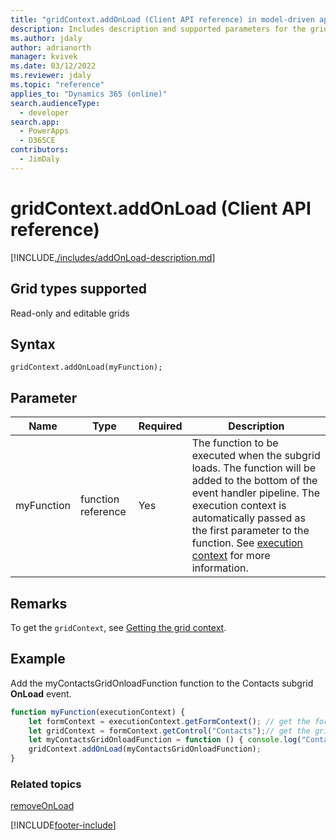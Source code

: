 ```yaml
---
title: "gridContext.addOnLoad (Client API reference) in model-driven apps| MicrosoftDocs"
description: Includes description and supported parameters for the gridContext.addOnLoad method.
ms.author: jdaly
author: adrianorth
manager: kvivek
ms.date: 03/12/2022
ms.reviewer: jdaly
ms.topic: "reference"
applies_to: "Dynamics 365 (online)"
search.audienceType:
  - developer
search.app: 
  - PowerApps
  - D365CE
contributors:
  - JimDaly
---
```


# gridContext.addOnLoad (Client API reference)

[!INCLUDE[./includes/addOnLoad-description.md](./includes/addOnLoad-description.md)]

## Grid types supported

Read-only and editable grids

## Syntax

`gridContext.addOnLoad(myFunction);`

## Parameter

| Name       | Type               | Required | Description                                                                                                                                                                                                                                                                                              |
| ---------- | ------------------ | -------- | -------------------------------------------------------------------------------------------------------------------------------------------------------------------------------------------------------------------------------------------------------------------------------------------------------- |
| myFunction | function reference | Yes      | The function to be executed when the subgrid loads. The function will be added to the bottom of the event handler pipeline. The execution context is automatically passed as the first parameter to the function. See [execution context](../../../clientapi-execution-context.md) for more information. |

## Remarks

To get the `gridContext`, see [Getting the grid context](../../grids.md#bkmk_gridcontext).

## Example

Add the myContactsGridOnloadFunction function to the Contacts subgrid **OnLoad** event.

```JavaScript
function myFunction(executionContext) {
    let formContext = executionContext.getFormContext(); // get the form context
    let gridContext = formContext.getControl("Contacts");// get the grid context
    let myContactsGridOnloadFunction = function () { console.log("Contacts Subgrid OnLoad event occurred") };
    gridContext.addOnLoad(myContactsGridOnloadFunction);
}
```

### Related topics

[removeOnLoad](removeOnLoad.md)

[!INCLUDE[footer-include](../../../../../../includes/footer-banner.md)]
